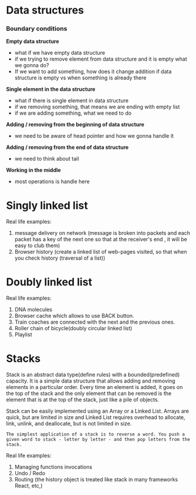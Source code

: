 # Data structures

### Boundary conditions

**Empty data structure**

- what if we have empty data structure
- if we trying to remove element from data structure and it is empty what we gonna do?
- If we want to add something, how does it change addition if data structure is empty vs when something is already there 

**Single element in the data structure**

- what if there is single element in data structure
- if we removing something, that means we are ending with empty list
- if we are adding something, what we need to do

**Adding / removing from the beginning of data structure**

- we need to be aware of head pointer and how we gonna handle it

**Adding / removing from the end of data structure**

- we need to think about tail

**Working in the middle**

- most operations is handle here

# Singly linked list

Real life examples:

1. message delivery on network (message is broken into packets and each packet has a key of the next one so that at the receiver's end , it will be easy to club them)
2. Browser history (create a linked list of web-pages visited, so that when you check history (traversal of a list))

# Doubly linked list

Real life examples:

1. DNA molecules
2. Browser cache which allows to use BACK button.
3. Train coaches are connected with the next and the previous ones.
4. Roller chain of bicycle(doubly circular linked list)
5. Playlist

#  Stacks

Stack is an abstract data type(define rules) with a bounded(predefined) capacity.
It is a simple data structure that allows adding and removing elements
in a particular order. Every time an element is added, it goes on the top
of the stack and the only element that can be removed is the element that
is at the top of the stack, just like a pile of objects.


Stack can be easily implemented using an Array or a Linked List.
Arrays are quick, but are limited in size and Linked List requires overhead to allocate,
link, unlink, and deallocate, but is not limited in size.

`The simplest application of a stack is to reverse a word. You push a given word to stack - letter by letter - and then pop letters from the stack.`

Real life examples:

1. Managing functions invocations
2. Undo / Redo
3. Routing (the history object is treated like stack in many frameworks React, etc,)
